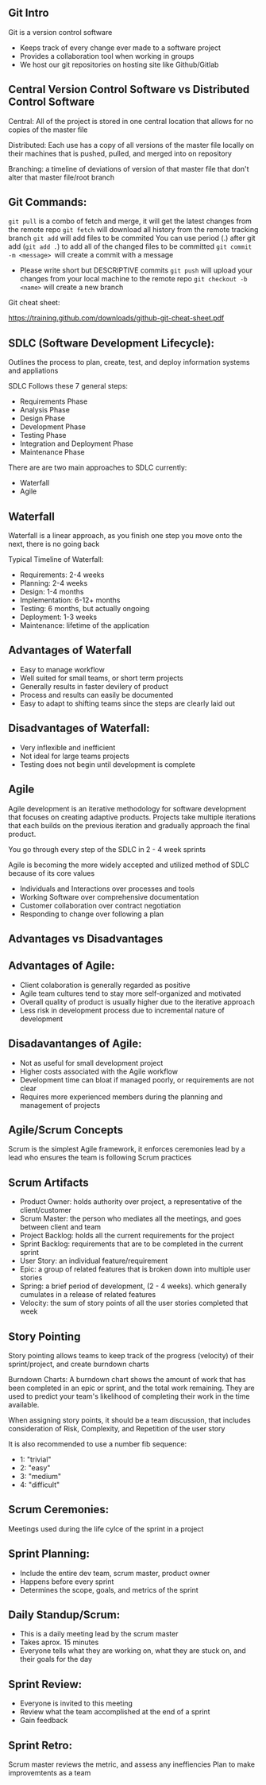 ## Git Intro

Git is a version control software

- Keeps track of every change ever made to a software project
- Provides a collaboration tool when working in groups
- We host our git repositories on hosting site like Github/Gitlab

## Central Version Control Software vs Distributed Control Software

Central: All of the project is stored in one central location that allows for no copies of the master file

Distributed: Each use has a copy of all versions of the master file locally on their machines that is pushed, pulled, and merged into on repository

Branching:
a timeline of deviations of version of that master file that don't alter that master file/root branch

## Git Commands:

`git pull` is a combo of fetch and merge, it will get the latest changes from the remote repo
`git fetch` will download all history from the remote tracking branch
`git add` will add files to be commited
You can use period (.) after git add (`git add .`) to add all of the changed files to be committed
`git commit -m <message> `will create a commit with a message

- Please write short but DESCRIPTIVE commits
  `git push` will upload your changes from your local machine to the remote repo
  `git checkout -b <name>` will create a new branch

Git cheat sheet:

https://training.github.com/downloads/github-git-cheat-sheet.pdf

## SDLC (Software Development Lifecycle):

Outlines the process to plan, create, test, and deploy information systems and appliations

SDLC Follows these 7 general steps:

- Requirements Phase
- Analysis Phase
- Design Phase
- Development Phase
- Testing Phase
- Integration and Deployment Phase
- Maintenance Phase

There are are two main approaches to SDLC currently:

- Waterfall
- Agile

## Waterfall

Waterfall is a linear approach, as you finish one step you move onto the next, there is no going back

Typical Timeline of Waterfall:

- Requirements: 2-4 weeks
- Planning: 2-4 weeks
- Design: 1-4 months
- Implementation: 6-12+ months
- Testing: 6 months, but actually ongoing
- Deployment: 1-3 weeks
- Maintenance: lifetime of the application

## Advantages of Waterfall

- Easy to manage workflow
- Well suited for small teams, or short term projects
- Generally results in faster devilery of product
- Process and results can easily be documented
- Easy to adapt to shifting teams since the steps are clearly laid out

## Disadvantages of Waterfall:

- Very inflexible and inefficient
- Not ideal for large teams projects
- Testing does not begin until development is complete

## Agile

Agile development is an iterative methodology for software development that focuses on creating adaptive products. Projects take multiple iterations that each builds on the previous iteration and gradually approach the final product.

You go through every step of the SDLC in 2 - 4 week sprints

Agile is becoming the more widely accepted and utilized method of SDLC because of its core values

- Individuals and Interactions over processes and tools
- Working Software over comprehensive documentation
- Customer collaboration over contract negotiation
- Responding to change over following a plan

## Advantages vs Disadvantages

## Advantages of Agile:

- Client colaboration is generally regarded as positive
- Agile team cultures tend to stay more self-organized and motivated
- Overall quality of product is usually higher due to the iterative approach
- Less risk in development process due to incremental nature of development

## Disadavantanges of Agile:

- Not as useful for small development project
- Higher costs associated with the Agile workflow
- Development time can bloat if managed poorly, or requirements are not clear
- Requires more experienced members during the planning and management of projects

## Agile/Scrum Concepts

Scrum is the simplest Agile framework, it enforces ceremonies lead by a lead who ensures the team is following Scrum practices

## Scrum Artifacts

- Product Owner: holds authority over project, a representative of the client/customer
- Scrum Master: the person who mediates all the meetings, and goes between client and team
- Project Backlog: holds all the current requirements for the project
- Sprint Backlog: requirements that are to be completed in the current sprint
- User Story: an individual feature/requirement
- Epic: a group of related features that is broken down into multiple user stories
- Spring: a brief period of development, (2 - 4 weeks). which generally cumulates in a release of related features
- Velocity: the sum of story points of all the user stories completed that week

## Story Pointing

Story pointing allows teams to keep track of the progress (velocity) of their sprint/project, and create burndown charts

Burndown Charts: A burndown chart shows the amount of work that has been completed in an epic or sprint, and the total work remaining. They are used to predict your team's likelihood of completing their work in the time available.

When assigning story points, it should be a team discussion, that includes consideration of Risk, Complexity, and Repetition of the user story

It is also recommended to use a number fib sequence:

- 1: "trivial"
- 2: "easy"
- 3: "medium"
- 4: "difficult"

## Scrum Ceremonies:

Meetings used during the life cylce of the sprint in a project

## Sprint Planning:

- Include the entire dev team, scrum master, product owner
- Happens before every sprint
- Determines the scope, goals, and metrics of the sprint

## Daily Standup/Scrum:

- This is a daily meeting lead by the scrum master
- Takes aprox. 15 minutes
- Everyone tells what they are working on, what they are stuck on, and their goals for the day

## Sprint Review:

- Everyone is invited to this meeting
- Review what the team accomplished at the end of a sprint
- Gain feedback

## Sprint Retro:

Scrum master reviews the metric, and assess any ineffiencies
Plan to make improvemtents as a team
